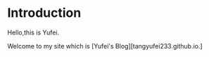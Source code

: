 # Introduction

Hello,this is Yufei.

Welcome to my site which is [Yufei's Blog][tangyufei233.github.io.]
